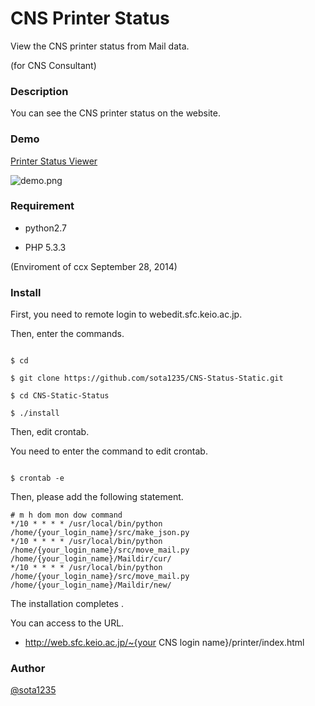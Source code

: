 CNS Printer Status
====

View the CNS printer status from Mail data.

(for CNS Consultant)

### Description

You can see the CNS printer status on the website.

### Demo

[Printer Status Viewer](http://printer.sota1235.net)

![demo.png](http://i.gyazo.com/6062cbadf9f8328c8579828159219836.png)

### Requirement

* python2.7

* PHP 5.3.3

(Enviroment of ccx September 28, 2014)

### Install

First, you need to remote login to webedit.sfc.keio.ac.jp.

Then, enter the commands.

```Shell

$ cd

$ git clone https://github.com/sota1235/CNS-Status-Static.git

$ cd CNS-Static-Status

$ ./install

```

Then, edit crontab.

You need to enter the command to edit crontab.

```Shell

$ crontab -e

```

Then, please add the following statement.

```
# m h dom mon dow command
*/10 * * * * /usr/local/bin/python /home/{your_login_name}/src/make_json.py
*/10 * * * * /usr/local/bin/python /home/{your_login_name}/src/move_mail.py /home/{your_login_name}/Maildir/cur/
*/10 * * * * /usr/local/bin/python /home/{your_login_name}/src/move_mail.py /home/{your_login_name}/Maildir/new/
```

The installation completes	.

You can access to the URL.

 * http://web.sfc.keio.ac.jp/~{your CNS login name}/printer/index.html

### Author

[@sota1235](https://github.com/sota1235)
